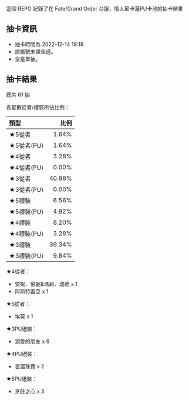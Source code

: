 這個 REPO 記錄了在 Fate/Grand Order 台服，情人節卡蓮PU卡池的抽卡結果

抽卡資訊
-------

* 抽卡時間為 2022-12-14 19:19
* 該帳號未課金過。
* 全是單抽。

抽卡結果
-------

總共 61 抽

各星數從者/禮裝所佔比例︰

| 類型        |   比例 |
| :---------- | -----: |
| ★5從者     |  1.64% |
| ★5從者(PU) |  1.64% |
| ★4從者     |  3.28% |
| ★4從者(PU) |  0.00% |
| ★3從者     | 40.98% |
| ★3從者(PU) |  0.00% |
| ★5禮裝     |  6.56% |
| ★5禮裝(PU) |  4.92% |
| ★4禮裝     |  8.20% |
| ★4禮裝(PU) |  3.28% |
| ★3禮裝     | 39.34% |
| ★3禮裝(PU) |  9.84% |

★4從者︰

* 安妮．伯妮&瑪莉．瑞德 x 1
* 阿斯特蕾亞 x 1

★5從者︰

* 埃莫 x 1

★3PU禮裝︰

* 親愛的朋友 x 6

★4PU禮裝︰

* 苦澀珠寶 x 2

★5PU禮裝︰

* 烹飪之心 x 3

